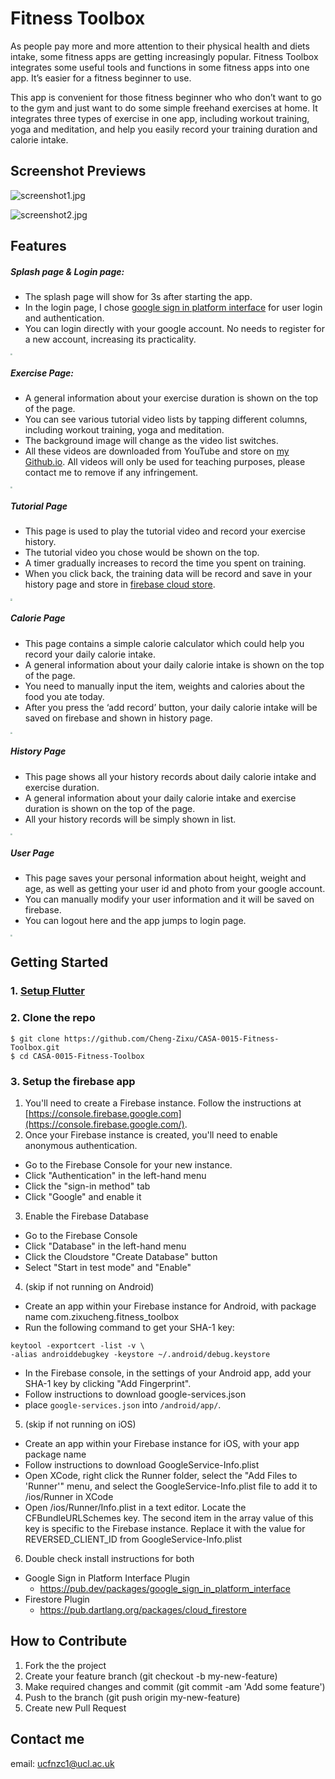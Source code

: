 # Fitness Toolbox

As people pay more and more attention to their physical health and diets intake, some fitness apps are getting increasingly popular. Fitness Toolbox integrates some useful tools and functions in some fitness apps into one app. It’s easier for a fitness beginner to use.

This app is convenient for those fitness beginner who who don’t want to go to the gym and just want to do some simple freehand exercises at home. It integrates three types of exercise in one app, including workout training, yoga and meditation, and help you easily record your training duration and calorie intake.

## Screenshot Previews

![screenshot1.jpg](./assets/images/screenshot1.jpg)

![screenshot2.jpg](./assets/images/screenshot2.jpg)

## Features

##### Splash page & Login page:

* The splash page will show for 3s after starting the app.
* In the login page, I chose [google sign in platform interface](https://pub.dev/packages/google_sign_in_platform_interface) for user login and authentication.
* You can login directly with your google account. No needs to register for a new account, increasing its practicality.

<img src=".\assets\images\splash&login_page.png" style="zoom:20%;" />

##### Exercise Page:

* A general information about your exercise duration is shown on the top of the page.
* You can see various tutorial video lists by tapping different columns, including workout training, yoga and meditation.
* The background image will change as the video list switches.
* All these videos are downloaded from YouTube and store on [my Github.io](https://github.com/Cheng-Zixu/cheng-zixu.github.io). All videos will only be used for teaching purposes, please contact me to remove if any infringement.

<img src=".\assets\images\exercise_page.jpg" style="zoom:20%;" />

##### Tutorial Page

* This page is used to play the tutorial video and record your exercise history.
* The tutorial video you chose would be shown on the top.
* A timer gradually increases to record the time you spent on training.
* When you click back, the training data will be record and save in your history page and store in [firebase cloud store](https://pub.dev/packages/cloud_firestore).

<img src=".\assets\images\tutorial_page.png" style="zoom:20%;" />

##### Calorie Page

* This page contains a simple calorie calculator which could help you record your daily calorie intake.
* A general information about your daily calorie intake is shown on the top of the page.
* You need to manually input the item, weights and calories about the food you ate today.
* After you press the ‘add record’ button, your daily calorie intake will be saved on firebase and shown in history page.

<img src=".\assets\images\calorie_page.png" style="zoom:20%;" />

##### History Page

* This page shows all your history records about daily calorie intake and exercise duration.
* A general information about your daily calorie intake and exercise duration is shown on the top of the page.
* All your history records will be simply shown in list.

<img src=".\assets\images\history_page.png" style="zoom:20%;" />

##### User Page

* This page saves your personal information about height, weight and age, as well as getting your user id and photo from your google account.
* You can manually modify your user information and it will be saved on firebase.
* You can logout here and the app jumps to login page.

<img src=".\assets\images\user_page.png" style="zoom:20%;" />

## Getting Started

### 1. [Setup Flutter](https://flutter.io/setup/)

### 2. Clone the repo

```
$ git clone https://github.com/Cheng-Zixu/CASA-0015-Fitness-Toolbox.git
$ cd CASA-0015-Fitness-Toolbox
```

### 3. Setup the firebase app

1. You'll need to create a Firebase instance. Follow the instructions at [https://console.firebase.google.com](https://console.firebase.google.com/).
2. Once your Firebase instance is created, you'll need to enable anonymous authentication.

- Go to the Firebase Console for your new instance.
- Click "Authentication" in the left-hand menu
- Click the "sign-in method" tab
- Click "Google" and enable it

3. Enable the Firebase Database

- Go to the Firebase Console
- Click "Database" in the left-hand menu
- Click the Cloudstore "Create Database" button
- Select "Start in test mode" and "Enable"

4. (skip if not running on Android)

- Create an app within your Firebase instance for Android, with package name com.zixucheng.fitness_toolbox
- Run the following command to get your SHA-1 key:

```
keytool -exportcert -list -v \
-alias androiddebugkey -keystore ~/.android/debug.keystore
```

- In the Firebase console, in the settings of your Android app, add your SHA-1 key by clicking "Add Fingerprint".
- Follow instructions to download google-services.json
- place `google-services.json` into `/android/app/`.

5. (skip if not running on iOS)

- Create an app within your Firebase instance for iOS, with your app package name
- Follow instructions to download GoogleService-Info.plist
- Open XCode, right click the Runner folder, select the "Add Files to 'Runner'" menu, and select the GoogleService-Info.plist file to add it to /ios/Runner in XCode
- Open /ios/Runner/Info.plist in a text editor. Locate the CFBundleURLSchemes key. The second item in the array value of this key is specific to the Firebase instance. Replace it with the value for REVERSED_CLIENT_ID from GoogleService-Info.plist

6. Double check install instructions for both

- Google Sign in Platform Interface Plugin
  - https://pub.dev/packages/google_sign_in_platform_interface
- Firestore Plugin
  - https://pub.dartlang.org/packages/cloud_firestore

## How to Contribute

1. Fork the the project
2. Create your feature branch (git checkout -b my-new-feature)
3. Make required changes and commit (git commit -am 'Add some feature')
4. Push to the branch (git push origin my-new-feature)
5. Create new Pull Request

## Contact me

email: ucfnzc1@ucl.ac.uk
